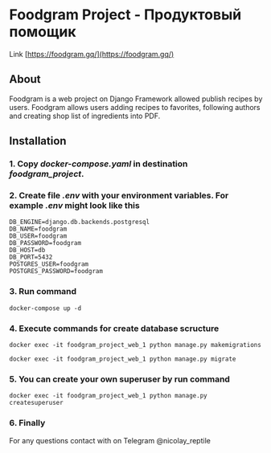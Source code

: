 # Foodgram Project - Продуктовый помощик

Link [https://foodgram.gq/](https://foodgram.gq/)

## About

Foodgram is a web project on Django Framework allowed publish recipes by users. Foodgram allows users adding recipes to favorites, following authors and creating shop list of ingredients into PDF.

## Installation

### 1. Copy ***docker-compose.yaml*** in destination ***foodgram_project***.
### 2. Create file ***.env*** with your environment variables. For example ***.env*** might look like this
```
DB_ENGINE=django.db.backends.postgresql
DB_NAME=foodgram
DB_USER=foodgram
DB_PASSWORD=foodgram
DB_HOST=db
DB_PORT=5432
POSTGRES_USER=foodgram
POSTGRES_PASSWORD=foodgram
```
### 3. Run command
```
docker-compose up -d
```
### 4. Execute commands for create database scructure
```
docker exec -it foodgram_project_web_1 python manage.py makemigrations
```
```
docker exec -it foodgram_project_web_1 python manage.py migrate
```

### 5. You can create your own superuser by run command
```
docker exec -it foodgram_project_web_1 python manage.py createsuperuser
```
### 6. Finally
For any questions contact with on Telegram @nicolay_reptile
